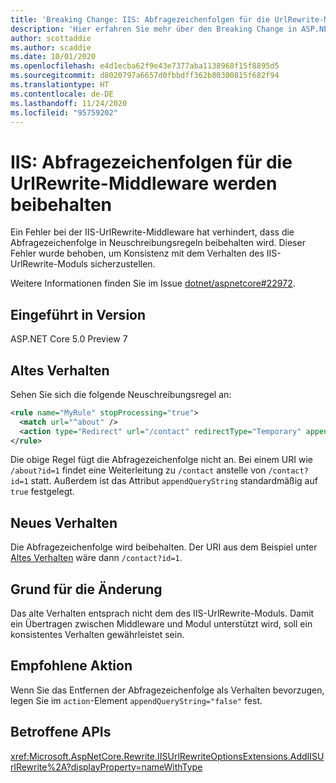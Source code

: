 ```yaml
---
title: 'Breaking Change: IIS: Abfragezeichenfolgen für die UrlRewrite-Middleware werden beibehalten'
description: 'Hier erfahren Sie mehr über den Breaking Change in ASP.NET Core 5.0 mit dem Titel „IIS: Abfragezeichenfolgen für die UrlRewrite-Middleware werden beibehalten'
author: scottaddie
ms.author: scaddie
ms.date: 10/01/2020
ms.openlocfilehash: e4d1ecba62f9e43e7377aba1138968f15f8895d5
ms.sourcegitcommit: d8020797a6657d0fbbdff362b80300815f682f94
ms.translationtype: HT
ms.contentlocale: de-DE
ms.lasthandoff: 11/24/2020
ms.locfileid: "95759202"
---
```

# <a name="iis-urlrewrite-middleware-query-strings-are-preserved"></a>IIS: Abfragezeichenfolgen für die UrlRewrite-Middleware werden beibehalten

Ein Fehler bei der IIS-UrlRewrite-Middleware hat verhindert, dass die Abfragezeichenfolge in Neuschreibungsregeln beibehalten wird. Dieser Fehler wurde behoben, um Konsistenz mit dem Verhalten des IIS-UrlRewrite-Moduls sicherzustellen.

Weitere Informationen finden Sie im Issue [dotnet/aspnetcore#22972](https://github.com/dotnet/aspnetcore/issues/22972).

## <a name="version-introduced"></a>Eingeführt in Version

ASP.NET Core 5.0 Preview 7

## <a name="old-behavior"></a>Altes Verhalten

Sehen Sie sich die folgende Neuschreibungsregel an:

```xml
<rule name="MyRule" stopProcessing="true">
  <match url="^about" />
  <action type="Redirect" url="/contact" redirectType="Temporary" appendQueryString="true" />
</rule>
```

Die obige Regel fügt die Abfragezeichenfolge nicht an. Bei einem URI wie `/about?id=1` findet eine Weiterleitung zu `/contact` anstelle von `/contact?id=1` statt. Außerdem ist das Attribut `appendQueryString` standardmäßig auf `true` festgelegt.

## <a name="new-behavior"></a>Neues Verhalten

Die Abfragezeichenfolge wird beibehalten. Der URI aus dem Beispiel unter [Altes Verhalten](#old-behavior) wäre dann `/contact?id=1`.

## <a name="reason-for-change"></a>Grund für die Änderung

Das alte Verhalten entsprach nicht dem des IIS-UrlRewrite-Moduls. Damit ein Übertragen zwischen Middleware und Modul unterstützt wird, soll ein konsistentes Verhalten gewährleistet sein.

## <a name="recommended-action"></a>Empfohlene Aktion

Wenn Sie das Entfernen der Abfragezeichenfolge als Verhalten bevorzugen, legen Sie im `action`-Element `appendQueryString="false"` fest.

## <a name="affected-apis"></a>Betroffene APIs

<xref:Microsoft.AspNetCore.Rewrite.IISUrlRewriteOptionsExtensions.AddIISUrlRewrite%2A?displayProperty=nameWithType>

<!--

### Category

ASP.NET Core

### Affected APIs

`Overload:Microsoft.AspNetCore.Rewrite.IISUrlRewriteOptionsExtensions.AddIISUrlRewrite`

-->
